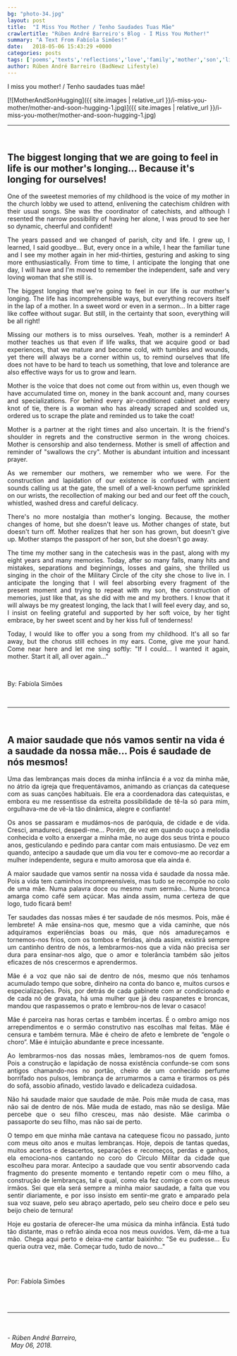 ```yaml
---
bg: "photo-34.jpg"
layout: post
title:  "I Miss You Mother / Tenho Saudades Tuas Mãe"
crawlertitle: "Rúben André Barreiro's Blog - I Miss You Mother!"
summary: "A Text From Fabíola Simões!"
date:   2018-05-06 15:43:29 +0000
categories: posts
tags: ['poems','texts','reflections','love','family','mother','son','life']
author: Rúben André Barreiro (BadNewz Lifestyle)
---
```

<p align="justify">I miss you mother! / Tenho saudades tuas mãe!</p>

[![MotherAndSonHugging]({{ site.images | relative_url }}/i-miss-you-mother/mother-and-soon-hugging-1.jpg)]({{ site.images | relative_url }}/i-miss-you-mother/mother-and-soon-hugging-1.jpg)

<hr>
<br>

<h2>The biggest longing that we are going to feel in life is our mother's longing... Because it's longing for ourselves!</h2>

<p align="justify">One of the sweetest memories of my childhood is the voice of my mother in the church lobby we used to attend, enlivening the catechism children with their usual songs. She was the coordinator of catechists, and although I resented the narrow possibility of having her alone, I was proud to see her so dynamic, cheerful and confident!</p>

<p align="justify">The years passed and we changed of parish, city and life. I grew up, I learned, I said goodbye... But, every once in a while, I hear the familiar tune and I see my mother again in her mid-thirties, gesturing and asking to sing more enthusiastically. From time to time, I anticipate the longing that one day, I will have and I'm moved to remember the independent, safe and very loving woman that she still is.</p>

<p align="justify">The biggest longing that we're going to feel in our life is our mother's longing. The life has incomprehensible ways, but everything recovers itself in the lap of a mother. In a sweet word or even in a sermon... In a bitter rage like coffee without sugar. But still, in the certainty that soon, everything will be all right!</p>

<p align="justify">Missing our mothers is to miss ourselves. Yeah, mother is a reminder! A mother teaches us that even if life walks, that we acquire good or bad experiences, that we mature and become cold, with tumbles and wounds, yet there will always be a corner within us, to remind ourselves that life does not have to be hard to teach us something, that love and tolerance are also effective ways for us to grow and learn.</p>

<p align="justify">Mother is the voice that does not come out from within us, even though we have accumulated time on, money in the bank account and, many courses and specializations. For behind every air-conditioned cabinet and every knot of tie, there is a woman who has already scraped and scolded us, ordered us to scrape the plate and reminded us to take the coat!</p>

<p align="justify">Mother is a partner at the right times and also uncertain. It is the friend's shoulder in regrets and the constructive sermon in the wrong choices. Mother is censorship and also tenderness. Mother is smell of affection and reminder of "swallows the cry". Mother is abundant intuition and incessant prayer.</p>

<p align="justify">As we remember our mothers, we remember who we were. For the construction and lapidation of our existence is confused with ancient sounds calling us at the gate, the smell of a well-known perfume sprinkled on our wrists, the recollection of making our bed and our feet off the couch, whistled, washed dress and careful delicacy.</p>

<p align="justify">There's no more nostalgia than mother's longing. Because, the mother changes of home, but she doesn't leave us. Mother changes of state, but doesn't turn off. Mother realizes that her son has grown, but doesn't give up. Mother stamps the passport of her son, but she doesn't go away.</p>

<p align="justify">The time my mother sang in the catechesis was in the past, along with my eight years and many memories. Today, after so many falls, many hits and mistakes, separations and beginnings, losses and gains, she thrilled us singing in the choir of the Military Circle of the city she chose to live in. I anticipate the longing that I will feel absorbing every fragment of the present moment and trying to repeat with my son, the construction of memories, just like that, as she did with me and my brothers. I know that it will always be my greatest longing, the lack that I will feel every day, and so, I insist on feeling grateful and supported by her soft voice, by her tight embrace, by her sweet scent and by her kiss full of tenderness!</p>

<p align="justify">Today, I would like to offer you a song from my childhood. It's all so far away, but the chorus still echoes in my ears. Come, give me your hand. Come near here and let me sing softly: "If I could... I wanted it again, mother. Start it all, all over again..."</p>

<br>

<p align="justify">By: Fabíola Simões</p>

<br>
<hr>
<br>

<h2>A maior saudade que nós vamos sentir na vida é a saudade da nossa mãe... Pois é saudade de nós mesmos!</h2>

<p align="justify">Uma das lembranças mais doces da minha infância é a voz da minha mãe, no átrio da igreja que frequentávamos, animando as crianças da catequese com as suas canções habituais. Ele era a coordenadora das catequistas, e embora eu me ressentisse da estreita possibilidade de tê-la só para mim, orgulhava-me de vê-la tão dinâmica, alegre e confiante!</p>

<p align="justify">Os anos se passaram e mudámos-nos de paróquia, de cidade e de vida. Cresci, amadureci, despedi-me... Porém, de vez em quando ouço a melodia conhecida e volto a enxergar a minha mãe, no auge dos seus trinta e pouco anos, gesticulando e pedindo para cantar com mais entusiasmo. De vez em quando, antecipo a saudade que um dia vou ter e comovo-me ao recordar a mulher independente, segura e muito amorosa que ela ainda é.</p>

<p align="justify">A maior saudade que vamos sentir na nossa vida é saudade da nossa mãe. Pois a vida tem caminhos incompreensíveis, mas tudo se recompõe no colo de uma mãe. Numa palavra doce ou mesmo num sermão... Numa bronca amarga como café sem açúcar. Mas ainda assim, numa certeza de que logo, tudo ficará bem!</p>

<p align="justify">Ter saudades das nossas mães é ter saudade de nós mesmos. Pois, mãe é lembrete! A mãe ensina-nos que, mesmo que a vida caminhe, que nós adquiramos experiências boas ou más, que nós amadureçamos e tornemos-nos frios, com os tombos e feridas, ainda assim, existirá sempre um cantinho dentro de nós, a lembrarmos-nos que a vida não precisa ser dura para ensinar-nos algo, que o amor e tolerância também são jeitos eficazes de nós crescermos e aprendermos.</p>

<p align="justify">Mãe é a voz que não sai de dentro de nós, mesmo que nós tenhamos acumulado tempo que sobre, dinheiro na conta do banco e, muitos cursos e especializações. Pois, por detrás de cada gabinete com ar condicionado e de cada nó de gravata, há uma mulher que já deu raspanetes e broncas, mandou que raspassemos o prato e lembrou-nos de levar o casaco!</p>

<p align="justify">Mãe é parceira nas horas certas e também incertas. É o ombro amigo nos arrependimentos e o sermão construtivo nas escolhas mal feitas. Mãe é censura e também ternura. Mãe é cheiro de afeto e lembrete de “engole o choro”. Mãe é intuição abundante e prece incessante.</p>

<p align="justify">Ao lembrarmos-nos das nossas mães, lembramos-nos de quem fomos. Pois a construção e lapidação de nossa existência confunde-se com sons antigos chamando-nos no portão, cheiro de um conhecido perfume borrifado nos pulsos, lembrança de arrumarmos a cama e tirarmos os pés do sofá, assobio afinado, vestido lavado e delicadeza cuidadosa.</p>

<p align="justify">Não há saudade maior que saudade de mãe. Pois mãe muda de casa, mas não sai de dentro de nós. Mãe muda de estado, mas não se desliga. Mãe percebe que o seu filho cresceu, mas não desiste. Mãe carimba o passaporte do seu filho, mas não sai de perto.</p>

<p align="justify">O tempo em que minha mãe cantava na catequese ficou no passado, junto com meus oito anos e muitas lembranças. Hoje, depois de tantas quedas, muitos acertos e desacertos, separações e recomeços, perdas e ganhos, ela emociona-nos cantando no coro do Círculo Militar da cidade que escolheu para morar. Antecipo a saudade que vou sentir absorvendo cada fragmento do presente momento e tentando repetir com o meu filho, a construção de lembranças, tal e qual, como ela fez comigo e com os meus irmãos. Sei que ela será sempre a minha maior saudade, a falta que vou sentir diariamente, e por isso insisto em sentir-me grato e amparado pela sua voz suave, pelo seu abraço apertado, pelo seu cheiro doce e pelo seu beijo cheio de ternura!</p>

<p align="justify">Hoje eu gostaria de oferecer-lhe uma música da minha infância. Está tudo tão distante, mas o refrão ainda ecoa nos meus ouvidos. Vem, dá-me a tua mão. Chega aqui perto e deixa-me cantar baixinho: "Se eu pudesse... Eu queria outra vez, mãe. Começar tudo, tudo de novo..."</p>

<br>
<br>

<p align="justify">Por: Fabíola Simões</p>

<br>

<br>
<hr>
<br>

<br>

<i>
    - Rúben André Barreiro,
    <br>
    &nbsp;
    May 06, 2018.
</i>